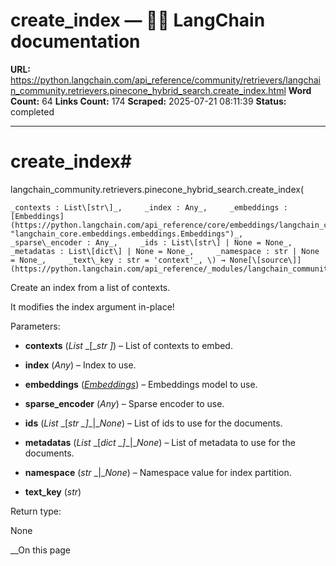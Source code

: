 # create_index — 🦜🔗 LangChain  documentation

**URL:** https://python.langchain.com/api_reference/community/retrievers/langchain_community.retrievers.pinecone_hybrid_search.create_index.html
**Word Count:** 64
**Links Count:** 174
**Scraped:** 2025-07-21 08:11:39
**Status:** completed

---

# create\_index\#

langchain\_community.retrievers.pinecone\_hybrid\_search.create\_index\(

    _contexts : List\[str\]_,     _index : Any_,     _embeddings : [Embeddings](https://python.langchain.com/api_reference/core/embeddings/langchain_core.embeddings.embeddings.Embeddings.html#langchain_core.embeddings.embeddings.Embeddings "langchain_core.embeddings.embeddings.Embeddings")_,     _sparse\_encoder : Any_,     _ids : List\[str\] | None = None_,     _metadatas : List\[dict\] | None = None_,     _namespace : str | None = None_,     _text\_key : str = 'context'_, \) → None[\[source\]](https://python.langchain.com/api_reference/_modules/langchain_community/retrievers/pinecone_hybrid_search.html#create_index)\#     

Create an index from a list of contexts.

It modifies the index argument in-place\!

Parameters:     

  * **contexts** \(_List_ _\[__str_ _\]_\) – List of contexts to embed.

  * **index** \(_Any_\) – Index to use.

  * **embeddings** \([_Embeddings_](https://python.langchain.com/api_reference/core/embeddings/langchain_core.embeddings.embeddings.Embeddings.html#langchain_core.embeddings.embeddings.Embeddings "langchain_core.embeddings.embeddings.Embeddings")\) – Embeddings model to use.

  * **sparse\_encoder** \(_Any_\) – Sparse encoder to use.

  * **ids** \(_List_ _\[__str_ _\]__|__None_\) – List of ids to use for the documents.

  * **metadatas** \(_List_ _\[__dict_ _\]__|__None_\) – List of metadata to use for the documents.

  * **namespace** \(_str_ _|__None_\) – Namespace value for index partition.

  * **text\_key** \(_str_\)

Return type:     

None

__On this page